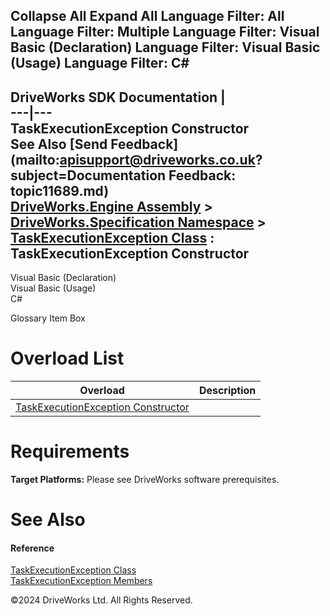        

 Collapse All Expand All  Language Filter: All  Language Filter: Multiple  Language Filter: Visual Basic (Declaration) Language Filter: Visual Basic (Usage) Language Filter: C#  
---  
DriveWorks SDK Documentation  |   
---|---  
TaskExecutionException Constructor   
See Also [Send Feedback](mailto:apisupport@driveworks.co.uk?subject=Documentation Feedback: topic11689.md)  
[DriveWorks.Engine Assembly](topic2156.md) > [DriveWorks.Specification Namespace](topic10764.md) > [TaskExecutionException Class](topic11683.md) : TaskExecutionException Constructor  
---  
  
Visual Basic (Declaration)    
Visual Basic (Usage)    
C# 

Glossary Item Box

# Overload List

Overload| Description  
---|---  
[TaskExecutionException Constructor](topic11690.md)|   
  
# Requirements

**Target Platforms:** Please see DriveWorks software prerequisites.

# See Also

#### Reference

[TaskExecutionException Class](topic11683.md)   
[TaskExecutionException Members](topic11684.md)

©2024 DriveWorks Ltd. All Rights Reserved.
